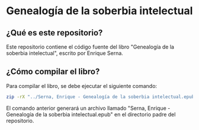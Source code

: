 # Genealogía de la soberbia intelectual

## ¿Qué es este repositorio?

Este repositorio contiene el código fuente del libro "Genealogía de la soberbia intelectual", escrito por Enrique Serna.

## ¿Cómo compilar el libro?

Para compilar el libro, se debe ejecutar el siguiente comando:

```bash
zip -rX "../Serna, Enrique - Genealogía de la soberbia intelectual.epub" mimetype $(ls|xargs echo|sed 's/mimetype//g') -x \*.DS_Store -x \*.git\*
```

El comando anterior generará un archivo llamado "Serna, Enrique - Genealogía de la soberbia intelectual.epub" en el directorio padre del repositorio.
